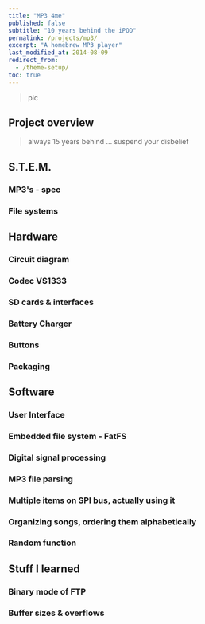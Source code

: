 ```yaml
---
title: "MP3 4me"
published: false
subtitle: "10 years behind the iPOD"
permalink: /projects/mp3/
excerpt: "A homebrew MP3 player"
last_modified_at: 2014-08-09
redirect_from:
  - /theme-setup/
toc: true
---
```

> pic

## Project overview
> always 15 years behind ... suspend your disbelief
## S.T.E.M.
### MP3's - spec
### File systems

## Hardware
### Circuit diagram
### Codec VS1333
### SD cards & interfaces
### Battery Charger
### Buttons
### Packaging

## Software
### User Interface
### Embedded file system - FatFS
### Digital signal processing
### MP3 file parsing
### Multiple items on SPI bus, actually using it
### Organizing songs, ordering them alphabetically
### Random function

## Stuff I learned
### Binary mode of FTP
### Buffer sizes & overflows
